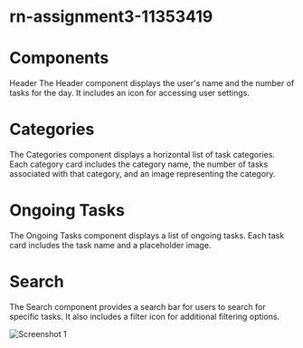 # rn-assignment3-11353419
# Components
Header
The Header component displays the user's name and the number of tasks for the day. It includes an icon for accessing user settings.

# Categories
The Categories component displays a horizontal list of task categories. Each category card includes the category name, the number of tasks associated with that category, and an image representing the category.

# Ongoing Tasks
The Ongoing Tasks component displays a list of ongoing tasks. Each task card includes the task name and a placeholder image.

# Search
The Search component provides a search bar for users to search for specific tasks. It also includes a filter icon for additional filtering options.
 
 ![Screenshot 1](my-app/screenshot.jpg)
